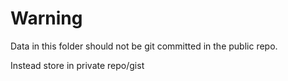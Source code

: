 # Warning

Data in this folder should not be git committed in the public repo.

Instead store in private repo/gist